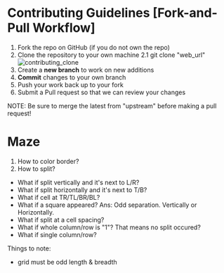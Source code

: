 # Contributing Guidelines [Fork-and-Pull Workflow]
1. Fork the repo on GitHub (if you do not own the repo)
2. Clone the repository to your own machine
2.1 git clone "web_url"
![contributing_clone](https://user-images.githubusercontent.com/48362970/93743747-2e5b1f00-fc23-11ea-9d90-8a286888296a.png)
3. Create a **new branch** to work on new additions
3. **Commit** changes to your own branch
4. Push your work back up to your fork
5. Submit a Pull request so that we can review your changes

NOTE: Be sure to merge the latest from "upstream" before making a pull request!

# Maze

1. How to color border? 
2. How to split?
- What if split vertically and it's next to L/R?
- What if split horizontally and it's next to T/B?
- What if cell at TR/TL/BR/BL? 
- What if a square appeared? 
Ans: Odd separation. Vertically or Horizontally.
- What if split at a cell spacing?
- What if whole column/row is "1"? That means no split occured?
- What if single column/row?

Things to note:
- grid must be odd length & breadth
